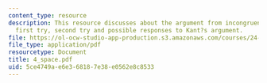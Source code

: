 ```yaml
---
content_type: resource
description: This resource discusses about the argument from incongruent counterparts,
  first try, second try and possible responses to Kant?s argument.
file: https://ol-ocw-studio-app-production.s3.amazonaws.com/courses/24-201-topics-in-the-history-of-philosophy-kant-fall-2005/5ce4749ae6e368187e38e0562e8c8533_4_space.pdf
file_type: application/pdf
resourcetype: Document
title: 4_space.pdf
uid: 5ce4749a-e6e3-6818-7e38-e0562e8c8533
---
```

